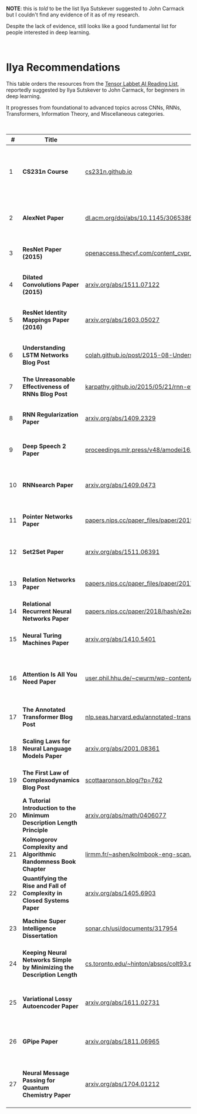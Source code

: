 **NOTE**: this is *told* to be the list Ilya Sutskever suggested to John Carmack but I couldn't find any evidence of it as of my research. 

Despite the lack of evidence, still looks like a good fundamental list for people interested in deep learning.

<br>

# Ilya Recommendations

This table orders the resources from the [Tensor Labbet AI Reading List](https://tensorlabbet.com/2024/09/24/ai-reading-list/), reportedly suggested by Ilya Sutskever to John Carmack, for beginners in deep learning. 

It progresses from foundational to advanced topics across CNNs, RNNs, Transformers, Information Theory, and Miscellaneous categories.

<br>

| #  | Title                                                                 | URL                                                                                          | Description                                                                                     |
|----|----------------------------------------------------------------------|----------------------------------------------------------------------------------------------|-------------------------------------------------------------------------------------------------|
| 1  | **CS231n Course**                                                       | [cs231n.github.io](https://cs231n.github.io/)                                                | Stanford course on CNNs, covering basics of neural networks and image recognition.             |
| 2  | **AlexNet Paper**                                                        | [dl.acm.org/doi/abs/10.1145/3065386](https://dl.acm.org/doi/abs/10.1145/3065386)             | Introduces deep CNNs for image classification, a foundational work in the field.               |
| 3  | **ResNet Paper (2015)**                                                  | [openaccess.thecvf.com/content_cvpr_2016/html/He_Deep_Residual_Learning_CVPR_2016_paper.html](https://openaccess.thecvf.com/content_cvpr_2016/html/He_Deep_Residual_Learning_CVPR_2016_paper.html) | Presents residual connections for training deeper networks.                                    |
| 4  | **Dilated Convolutions Paper (2015)**                                    | [arxiv.org/abs/1511.07122](https://arxiv.org/abs/1511.07122)                                 | Enhances CNN receptive fields with dilated convolutions.                                       |
| 5  | **ResNet Identity Mappings Paper (2016)**                                | [arxiv.org/abs/1603.05027](https://arxiv.org/abs/1603.05027)                                 | Refines ResNet with identity mappings for improved performance.                                |
| 6  | **Understanding LSTM Networks Blog Post**                                | [colah.github.io/post/2015-08-Understanding-LSTMs/](https://colah.github.io/post/2015-08-Understanding-LSTMs/) | Accessible intro to LSTMs, a key RNN type for sequential data.                                 |
| 7  | **The Unreasonable Effectiveness of RNNs Blog Post**                     | [karpathy.github.io/2015/05/21/rnn-effectiveness/](http://karpathy.github.io/2015/05/21/rnn-effectiveness/) | Explores RNN applications with practical examples.                                             |
| 8  | **RNN Regularization Paper**                                             | [arxiv.org/abs/1409.2329](https://arxiv.org/abs/1409.2329)                                   | Discusses techniques for training stable RNNs.                                                 |
| 9  | **Deep Speech 2 Paper**                                                  | [proceedings.mlr.press/v48/amodei16.html](http://proceedings.mlr.press/v48/amodei16.html)    | Applies RNNs to end-to-end speech recognition.                                                 |
| 10 | **RNNsearch Paper**                                                      | [arxiv.org/abs/1409.0473](https://arxiv.org/abs/1409.0473)                                   | Focuses on RNNs for machine translation with attention mechanisms.                             |
| 11 | **Pointer Networks Paper**                                               | [papers.nips.cc/paper_files/paper/2015/file/29921001f2f04bd3baee84a12e98098f-Paper.pdf](https://papers.nips.cc/paper_files/paper/2015/file/29921001f2f04bd3baee84a12e98098f-Paper.pdf) | Introduces an RNN architecture for combinatorial optimization.                                 |
| 12 | **Set2Set Paper**                                                        | [arxiv.org/abs/1511.06391](https://arxiv.org/abs/1511.06391)                                 | Presents an RNN architecture for set-to-set mapping.                                           |
| 13 | **Relation Networks Paper**                                              | [papers.nips.cc/paper_files/paper/2017/hash/e6acf4b0f69f6f6e60e9a815938aa1ff-Abstract.html](https://papers.nips.cc/paper_files/paper/2017/hash/e6acf4b0f69f6f6e60e9a815938aa1ff-Abstract.html) | Explores relational reasoning with RNNs.                                                       |
| 14 | **Relational Recurrent Neural Networks Paper**                           | [papers.nips.cc/paper/2018/hash/e2eabaf96372e20a9e3d4b5f83723a61-Abstract.html](https://papers.nips.cc/paper/2018/hash/e2eabaf96372e20a9e3d4b5f83723a61-Abstract.html) | Advances RNNs for relational tasks.                                                            |
| 15 | **Neural Turing Machines Paper**                                         | [arxiv.org/abs/1410.5401](https://arxiv.org/abs/1410.5401)                                   | Extends RNNs with external memory capabilities.                                                |
| 16 | **Attention Is All You Need Paper**                                      | [user.phil.hhu.de/~cwurm/wp-content/uploads/2020/01/7181-attention-is-all-you-need.pdf](https://user.phil.hhu.de/~cwurm/wp-content/uploads/2020/01/7181-attention-is-all-you-need.pdf) | Introduces the Transformer architecture, revolutionizing sequence modeling.                    |
| 17 | **The Annotated Transformer Blog Post**                                  | [nlp.seas.harvard.edu/annotated-transformer/](https://nlp.seas.harvard.edu/annotated-transformer/) | Detailed walkthrough of the Transformer paper.                                                 |
| 18 | **Scaling Laws for Neural Language Models Paper**                        | [arxiv.org/abs/2001.08361](https://arxiv.org/abs/2001.08361)                                 | Analyzes how Transformers scale with data and compute.                                         |
| 19 | **The First Law of Complexodynamics Blog Post**                          | [scottaaronson.blog/?p=762](https://scottaaronson.blog/?p=762)                               | Introduces complexity concepts in an accessible way.                                           |
| 20 | **A Tutorial Introduction to the Minimum Description Length Principle**  | [arxiv.org/abs/math/0406077](https://arxiv.org/abs/math/0406077)                             | Explains MDL, a key concept in information theory for model selection.                         |
| 21 | **Kolmogorov Complexity and Algorithmic Randomness Book Chapter**        | [lirmm.fr/~ashen/kolmbook-eng-scan.pdf](https://www.lirmm.fr/~ashen/kolmbook-eng-scan.pdf)   | Deep dive into Kolmogorov complexity and randomness.                                           |
| 22 | **Quantifying the Rise and Fall of Complexity in Closed Systems Paper**  | [arxiv.org/abs/1405.6903](https://arxiv.org/abs/1405.6903)                                   | Examines complexity dynamics in closed systems.                                                |
| 23 | **Machine Super Intelligence Dissertation**                              | [sonar.ch/usi/documents/317954](https://sonar.ch/usi/documents/317954)                       | Theoretical exploration of general AI and superintelligence.                                   |
| 24 | **Keeping Neural Networks Simple by Minimizing the Description Length**  | [cs.toronto.edu/~hinton/absps/colt93.pdf](https://www.cs.toronto.edu/~hinton/absps/colt93.pdf) | Links neural network regularization to information theory.                                     |
| 25 | **Variational Lossy Autoencoder Paper**                                 | [arxiv.org/abs/1611.02731](https://arxiv.org/abs/1611.02731)                                 | Covers autoencoders for representation learning and compression.                               |
| 26 | **GPipe Paper**                                                          | [arxiv.org/abs/1811.06965](https://arxiv.org/abs/1811.06965)                                 | Discusses efficient distributed training for large neural networks.                            |
| 27 | **Neural Message Passing for Quantum Chemistry Paper**                   | [arxiv.org/abs/1704.01212](https://arxiv.org/abs/1704.01212)                                 | Applies neural networks to quantum chemistry, an advanced application.                         |